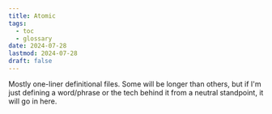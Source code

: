 ```yaml
---
title: Atomic
tags:
  - toc
  - glossary
date: 2024-07-28
lastmod: 2024-07-28
draft: false
---
```

Mostly one-liner definitional files. Some will be longer than others, but if I'm just defining a word/phrase or the tech behind it from a neutral standpoint, it will go in here.